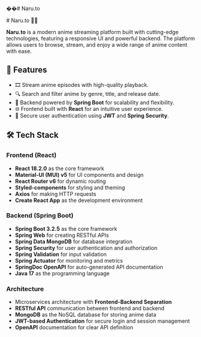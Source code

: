 ��#   N a r u . t o 

 
 # Naru.to 🎥✨


**Naru.to** is a modern anime streaming platform built with cutting-edge technologies, featuring a responsive UI and powerful backend. The platform allows users to browse, stream, and enjoy a wide range of anime content with ease.


## 🚀 Features

- 🎞️ Stream anime episodes with high-quality playback.
- 🔍 Search and filter anime by genre, title, and release date.
- 💾 Backend powered by **Spring Boot** for scalability and flexibility.
- 🌐 Frontend built with **React** for an intuitive user experience.
- 🔐 Secure user authentication using **JWT** and **Spring Security**.

## 🛠 Tech Stack

### **Frontend (React)**
- **React 18.2.0** as the core framework
- **Material-UI (MUI) v5** for UI components and design
- **React Router v6** for dynamic routing
- **Styled-components** for styling and theming
- **Axios** for making HTTP requests
- **Create React App** as the development environment

### **Backend (Spring Boot)**
- **Spring Boot 3.2.5** as the core framework
- **Spring Web** for creating RESTful APIs
- **Spring Data MongoDB** for database integration
- **Spring Security** for user authentication and authorization
- **Spring Validation** for input validation
- **Spring Actuator** for monitoring and metrics
- **SpringDoc OpenAPI** for auto-generated API documentation
- **Java 17** as the programming language


### **Architecture**
- Microservices architecture with **Frontend-Backend Separation**
- **RESTful API** communication between frontend and backend
- **MongoDB** as the NoSQL database for storing anime data
- **JWT-based Authentication** for secure login and session management
- **OpenAPI** documentation for clear API definition


